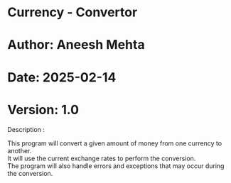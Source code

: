 # Currency - Convertor
# Author: Aneesh Mehta
# Date: 2025-02-14
# Version: 1.0
 Description : <p>This program will convert a given amount of money from one currency to another.
<br>It will use the current exchange rates to perform the conversion.
<br>The program will also handle errors and exceptions that may occur during the conversion.</p>
